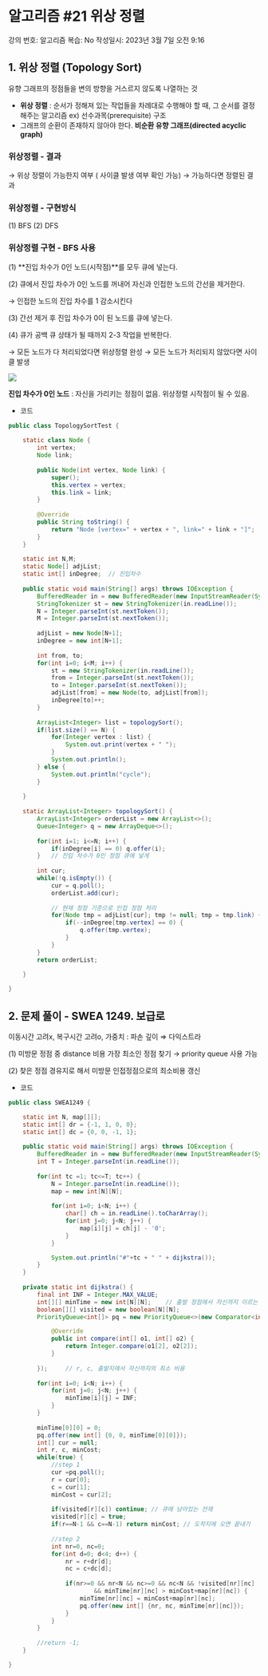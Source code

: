 # 알고리즘 #21 위상 정렬

강의 번호: 알고리즘
복습: No
작성일시: 2023년 3월 7일 오전 9:16

## 1. 위상 정렬 (Topology Sort)

유향 그래프의 정점들을 변의 방향을 거스르지 않도록 나열하는 것

- **위상 정렬** : 순서가 정해져 있는 작업들을 차례대로 수행해야 할 때, 그 순서를 결정해주는 알고리즘 ex) 선수과목(prerequisite) 구조
- 그래프의 순환이 존재하지 않아야 한다. **비순환 유향 그래프(directed acyclic graph)**

### 위상정렬 - 결과

→ 위상 정렬이 가능한지 여부 ( 사이클 발생 여부 확인 가능)
→ 가능하다면 정렬된 결과

### 위상정렬 - 구현방식

(1) BFS
(2) DFS

### 위상정렬 구현 - BFS 사용

(1) **진입 차수가 0인 노드(시작점)**를 모두 큐에 넣는다.

(2) 큐에서 진입 차수가 0인 노드를 꺼내어 자신과 인접한 노드의 간선을 제거한다.

→ 인접한 노드의 진입 차수를 1 감소시킨다

(3) 간선 제거 후 진입 차수가 0이 된 노드를 큐에 넣는다.

(4) 큐가 공백 큐 상태가 될 때까지 2-3 작업을 반복한다.

→ 모든 노드가 다 처리되었다면 위상정렬 완성
→ 모든 노드가 처리되지 않았다면 사이클 발생

![](https://github.com/gkgkfndudals/TIL/blob/master/Study/img/20230307_1.png)

**진입 차수가 0인 노드** : 자신을 가리키는 정점이 없음. 위상정렬 시작점이 될 수 있음.

- 코드

```java
public class TopologySortTest {
	
	static class Node {
		int vertex;
		Node link;
		
		public Node(int vertex, Node link) {
			super();
			this.vertex = vertex;
			this.link = link;
		}
		
		@Override
		public String toString() {
			return "Node [vertex=" + vertex + ", link=" + link + "]";
		}
	}
	
	static int N,M;
	static Node[] adjList;
	static int[] inDegree;	// 진입차수
	
	public static void main(String[] args) throws IOException {
		BufferedReader in = new BufferedReader(new InputStreamReader(System.in));
		StringTokenizer st = new StringTokenizer(in.readLine());
		N = Integer.parseInt(st.nextToken());
		M = Integer.parseInt(st.nextToken());
		
		adjList = new Node[N+1];
		inDegree = new int[N+1];
		
		int from, to;
		for(int i=0; i<M; i++) {
			st = new StringTokenizer(in.readLine());
			from = Integer.parseInt(st.nextToken());
			to = Integer.parseInt(st.nextToken());
			adjList[from] = new Node(to, adjList[from]);
			inDegree[to]++;
		}
		
		ArrayList<Integer> list = topologySort();
		if(list.size() == N) {
			for(Integer vertex : list) {
				System.out.print(vertex + " ");
			}
			System.out.println();
		} else {
			System.out.println("cycle");
		}
		
	}
	
	static ArrayList<Integer> topologySort() {
		ArrayList<Integer> orderList = new ArrayList<>();
		Queue<Integer> q = new ArrayDeque<>();
		
		for(int i=1; i<=N; i++) {
			if(inDegree[i] == 0) q.offer(i);
		}	// 진입 차수가 0인 정점 큐에 넣게
		
		int cur;
		while(!q.isEmpty()) {
			cur = q.poll();
			orderList.add(cur);
			
			// 현재 정점 기준으로 인접 정점 처리
			for(Node tmp = adjList[cur]; tmp != null; tmp = tmp.link) {
				if(--inDegree[tmp.vertex] == 0) {
					q.offer(tmp.vertex);
				}
			}
		}
		return orderList;
		
	}

}
```

## 2. 문제 풀이 - SWEA 1249. 보급로

이동시간 고려x, 복구시간 고려o, 가중치 : 파손 깊이 ⇒ 다익스트라

(1) 미방문 정점 중 distance 비용 가장 최소인 정점 찾기 → priority queue 사용 가능

(2) 찾은 정점 경유지로 해서 미방문 인접정점으로의 최소비용 갱신

- 코드

```java
public class SWEA1249 {

	static int N, map[][];
	static int[] dr = {-1, 1, 0, 0};
	static int[] dc = {0, 0, -1, 1};
	
	public static void main(String[] args) throws IOException {
		BufferedReader in = new BufferedReader(new InputStreamReader(System.in));
		int T = Integer.parseInt(in.readLine());
		
		for(int tc =1; tc<=T; tc++) {
			N = Integer.parseInt(in.readLine());
			map = new int[N][N];
			
			for(int i=0; i<N; i++) {
				char[] ch = in.readLine().toCharArray();
				for(int j=0; j<N; j++) {
					map[i][j] = ch[j] - '0';
				}
			}

			System.out.println("#"+tc + " " + dijkstra());
		}
	}
	
	private static int dijkstra() {
		final int INF = Integer.MAX_VALUE;
		int[][] minTime = new int[N][N];	// 출발 정점에서 자신까지 이르는 최소 복구 시간
		boolean[][] visited = new boolean[N][N];
		PriorityQueue<int[]> pq = new PriorityQueue<>(new Comparator<int[]>() {

			@Override
			public int compare(int[] o1, int[] o2) {
				return Integer.compare(o1[2], o2[2]);
			}
			
		});		// r, c, 출발지에서 자신까지의 최소 비용
		
		for(int i=0; i<N; i++) {
			for(int j=0; j<N; j++) {
				minTime[i][j] = INF;
			}
		}
		
		minTime[0][0] = 0;
		pq.offer(new int[] {0, 0, minTime[0][0]});
		int[] cur = null;
		int r, c, minCost;
		while(true) {
			//step 1
			cur =pq.poll();
			r = cur[0];
			c = cur[1];
			minCost = cur[2];
			
			if(visited[r][c]) continue;	// 큐에 남아있는 잔재
			visited[r][c] = true;
			if(r==N-1 && c==N-1) return minCost; // 도착지에 오면 끝내기
			
			//step 2
			int nr=0, nc=0;
			for(int d=0; d<4; d++) {
				nr = r+dr[d];
				nc = c+dc[d];
				
				if(nr>=0 && nr<N && nc>=0 && nc<N && !visited[nr][nc]
						&& minTime[nr][nc] > minCost+map[nr][nc]) {
					minTime[nr][nc] = minCost+map[nr][nc];
					pq.offer(new int[] {nr, nc, minTime[nr][nc]});
				}
			}
		}
		
		//return -1;
	}

}
```